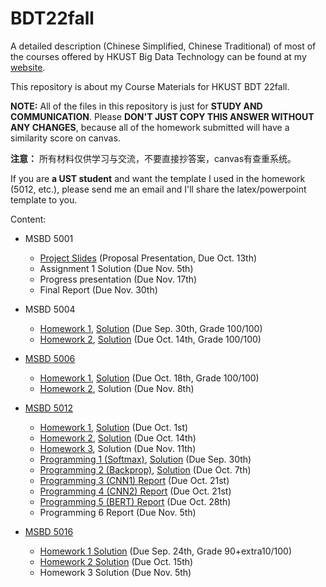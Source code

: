 # BDT22fall

A detailed description (Chinese Simplified, Chinese Traditional) of most of the courses offered by HKUST Big Data Technology can be found at my [website](https://apple1203.github.io/posts/10432.html).

This repository is about my Course Materials for HKUST BDT 22fall.

**NOTE:** All of the files in this repository is just for **STUDY AND COMMUNICATION**. Please **DON'T JUST COPY THIS ANSWER WITHOUT ANY CHANGES**, because all of the homework submitted will have a similarity score on canvas.

**注意：** 所有材料仅供学习与交流，不要直接抄答案，canvas有查重系统。

If you are **a UST student** and want the template I used in the homework (5012, etc.), please send me an email and I'll share the latex/powerpoint template to you.

Content:

- MSBD 5001
  - [Project Slides](https://github.com/Apple1203/BDT22fall/blob/main/bdt-upload/5001%20Foundations%20of%20Data%20Analytics/5001proj_final.pdf) (Proposal Presentation, Due Oct. 13th)
  - Assignment 1 Solution (Due Nov. 5th)
  - Progress presentation (Due Nov. 17th)
  - Final Report (Due Nov. 30th)

- MSBD 5004
  - [Homework 1](https://github.com/Apple1203/BDT22fall/blob/main/bdt-upload/5004%20Mathematical%20Methods%20for%20Data%20Analysis/HW1.pdf), [Solution](https://github.com/Apple1203/BDT22fall/blob/main/bdt-upload/5004%20Mathematical%20Methods%20for%20Data%20Analysis/HW1-solution.pdf) (Due Sep. 30th, Grade 100/100)
  - [Homework 2](https://github.com/Apple1203/BDT22fall/blob/main/bdt-upload/5004%20Mathematical%20Methods%20for%20Data%20Analysis/HW2.pdf), [Solution](https://github.com/Apple1203/BDT22fall/blob/main/bdt-upload/5004%20Mathematical%20Methods%20for%20Data%20Analysis/HW2-solution.pdf) (Due Oct. 14th, Grade 100/100)
  
  
- [MSBD 5006](https://www.math.hkust.edu.hk/~maling/)
  - [Homework 1](https://github.com/Apple1203/BDT22fall/blob/main/bdt-upload/5006%20Quatitative%20Analysis%20of%20Financial%20Time%20Seires/Assignment1.pdf), [Solution](https://github.com/Apple1203/BDT22fall/blob/main/bdt-upload/5006%20Quatitative%20Analysis%20of%20Financial%20Time%20Seires/Assignment%201%20Solution.pdf) (Due Oct. 18th, Grade 100/100)
  - [Homework 2](https://github.com/Apple1203/BDT22fall/blob/main/bdt-upload/5006%20Quatitative%20Analysis%20of%20Financial%20Time%20Seires/Assignment2.pdf), Solution (Due Nov. 8th)
  
- [MSBD 5012](https://cse.hkust.edu.hk/~lzhang/teach/msbd5012/)
  - [Homework 1](https://github.com/Apple1203/BDT22fall/blob/main/bdt-upload/5012%20Machine%20Learning/homework/hw1.pdf), [Solution](https://github.com/Apple1203/BDT22fall/blob/main/bdt-upload/5012%20Machine%20Learning/homework/UST_ML_HW1_SOLUTION.pdf) (Due Oct. 1st)
  - [Homework 2](https://github.com/Apple1203/BDT22fall/blob/main/bdt-upload/5012%20Machine%20Learning/homework/hw2.pdf), [Solution](https://github.com/Apple1203/BDT22fall/blob/main/bdt-upload/5012%20Machine%20Learning/homework/UST_ML_HW2_SOLUTION.pdf) (Due Oct. 14th)
  - [Homework 3](https://github.com/Apple1203/BDT22fall/blob/main/bdt-upload/5012%20Machine%20Learning/homework/hw3.pdf), Solution (Due Nov. 11th)
  - [Programming 1 (Softmax)](https://github.com/Apple1203/BDT22fall/blob/main/bdt-upload/5012%20Machine%20Learning/programming/1/ha1.docx), [Solution](https://github.com/Apple1203/BDT22fall/blob/main/bdt-upload/5012%20Machine%20Learning/programming/1/programming-assignment1.py) (Due Sep. 30th)
  - [Programming 2 (Backprop)](https://github.com/Apple1203/BDT22fall/blob/main/bdt-upload/5012%20Machine%20Learning/programming/2/ha2-backprop.docx), [Solution](https://github.com/Apple1203/BDT22fall/blob/main/bdt-upload/5012%20Machine%20Learning/programming/2/programming-assignment2.py) (Due Oct. 7th)
  - [Programming 3 (CNN1) Report](https://github.com/Apple1203/BDT22fall/blob/main/bdt-upload/5012%20Machine%20Learning/programming/3/HA3.pdf) (Due Oct. 21st)
  - [Programming 4 (CNN2) Report](https://github.com/Apple1203/BDT22fall/blob/main/bdt-upload/5012%20Machine%20Learning/programming/4/HA4.pdf) (Due Oct. 21st)
  - [Programming 5 (BERT) Report](https://github.com/Apple1203/BDT22fall/blob/main/bdt-upload/5012%20Machine%20Learning/programming/5/HA5.pdf) (Due Oct. 28th)
  - Programming 6 Report (Due Nov. 5th)

- [MSBD 5016](https://home.cse.ust.hk/~cktang/msbd5016/Password_Only/programs/index.html)
  - [Homework 1 Solution](https://github.com/Apple1203/BDT22fall/blob/main/bdt-upload/5016%20Deep%20Learning%20in%20Computer%20Vision/assignment1.zip) (Due Sep. 24th, Grade 90+extra10/100)
  - [Homework 2 Solution](https://github.com/Apple1203/BDT22fall/blob/main/bdt-upload/5016%20Deep%20Learning%20in%20Computer%20Vision/Assignment2.zip) (Due Oct. 15th)
  - Homework 3 Solution (Due Nov. 5th)
